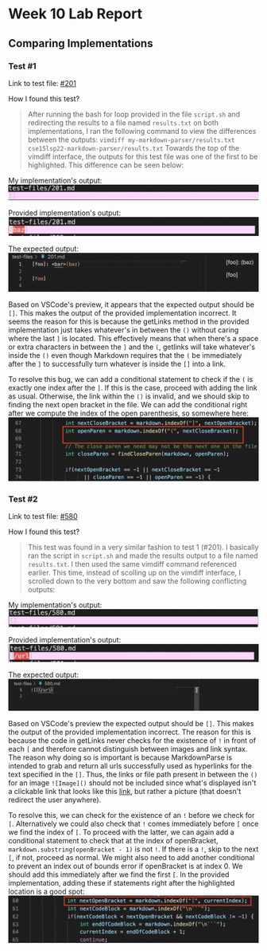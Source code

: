 # Week 10 Lab Report
## Comparing Implementations

### Test #1
Link to test file: [#201](https://github.com/nidhidhamnani/markdown-parser/blob/main/test-files/201.md?plain=1)

How I found this test?
> After running the bash for loop provided in the file `script.sh` and redirecting the results to a file named `results.txt` on both implementations, I ran the following command to view the differences between the outputs:
 `vimdiff my-markdown-parser/results.txt cse15lsp22-markdown-parser/results.txt`
 Towards the top of the vimdiff interface, the outputs for this test file was one of the first to be highlighted.
 This difference can be seen below:

My implementation's output:
![Image](L5_screenshots/myoutput1.png)

Provided implementation's output:
![Image](L5_screenshots/theiroutput1.png)

The expected output:
![Image](L5_screenshots/vscodeexp1.png)

Based on VSCode's preview, it appears that the expected output should be `[]`. This makes the output of the provided implementation incorrect. It seems the reason for this is because the getLinks method in the provided implementation just takes whatever's in between the `()` without caring where the last `]` is located. This effectively means that when there's a space or extra characters in between the `]` and the `(`, getlinks will take whatever's inside the `()` even though Markdown requires that the `(` be immediately after the `]` to successfully turn whatever is inside the `[]` into a link. 

To resolve this bug, we can add a conditional statement to check if the `(` is exactly one index after the `]`. If this is the case, proceed with adding the link as usual. Otherwise, the link within the `()` is invalid, and we should skip to finding the next open bracket in the file. We can add the conditional right after we compute the index of the open parenthesis, so somewhere here:
![Image](L5_screenshots/fix1.png)

### Test #2
Link to test file: [#580](https://github.com/nidhidhamnani/markdown-parser/blob/main/test-files/580.md?plain=1)

How I found this test?
> This test was found in a very similar fashion to test 1 (#201). I basically ran the script in `script.sh` and made the results output to a file named `results.txt`. I then used the same vimdiff command referenced earlier. This time, instead of scolling up on the vimdiff interface, I scrolled down to the very bottom and saw the following conflicting outputs:

My implementation's output:
![Image](L5_screenshots/myoutput2.png)

Provided implementation's output:
![Image](L5_screenshots/theiroutput2.png)

The expected output:
![Image](L5_screenshots/vscodeexp2.png)

Based on VSCode's preview the expected output should be `[]`. This makes the output of the provided implementation incorrect. The reason for this is because the code in getLinks never checks for the existence of `!` in front of each `[` and therefore cannot distinguish between images and link syntax. The reason why doing so is important is because MarkdownParse is intended to grab and return all urls successfully used as hyperlinks for the text specified in the `[]`. Thus, the links or file path present in between the `()` for an image `![Image]()` should not be included since what's displayed isn't a clickable link that looks like this [link](), but rather a picture (that doesn't redirect the user anywhere).

To resolve this, we can check for the existence of an `!` before we check for `[`. Alternatively we could also check that `!` comes immediately before `[` once we find the index of `[`. To proceed with the latter, we can again add a conditional statement to check that at the index of openBracket, `markdown.substring(openBracket - 1)` is not `!`. If there is a `!`, skip to the next `[`, if not, proceed as normal. We might also need to add another conditional to prevent an index out of bounds error if openBracket is at index 0. We should add this immediately after we find the first `[`. In the provided implementation, adding these if statements right after the highlighted location is a good spot:
![Image](L5_screenshots/fix2.png)

